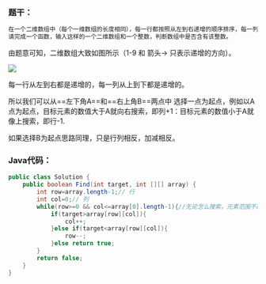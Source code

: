 ### 题干：

```tex
在一个二维数组中（每个一维数组的长度相同），每一行都按照从左到右递增的顺序排序，每一列都按照从上到下递增的顺序排序。
请完成一个函数，输入这样的一个二维数组和一个整数，判断数组中是否含有该整数。
```

由题意可知，二维数组大致如图所示（1-9 和 箭头→ 只表示递增的方向）。

![](../../../blog/source/images/1-1-1594367375472.png)

每一行从左到右都是递增的，每一列从上到下都是递增的。

所以我们可以从==左下角A==和==右上角B==两点中 选择一点为起点，例如以A点为起点，目标元素的数值大于A就向右搜索，即列+1：目标元素的数值小于A就像上搜索，即行-1.

如果选择B为起点思路同理，只是行列相反，加减相反。

### Java代码：

```java
public class Solution {
    public boolean Find(int target, int [][] array) {
        int row=array.length-1;// 行
        int col=0;// 列
        while(row>=0 && col<=array[0].length-1){//无论怎么搜索，元素范围不能越界
            if(target>array[row][col]){
                col++;
            }else if(target<array[row][col]){
                row--;
            }else return true;
        }
        return false;
    }
}
```



